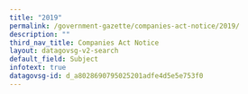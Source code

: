 ```yaml
---
title: "2019"
permalink: /government-gazette/companies-act-notice/2019/
description: ""
third_nav_title: Companies Act Notice
layout: datagovsg-v2-search
default_field: Subject
infotext: true
datagovsg-id: d_a8028690795025201adfe4d5e5e753f0
---
```


